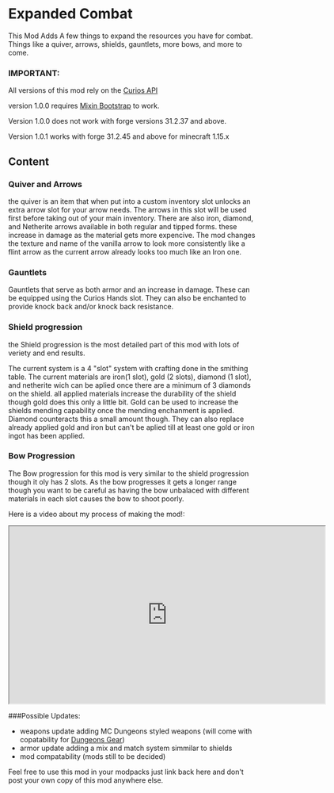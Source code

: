 # Expanded Combat

This Mod Adds A few things to expand the resources you have for combat. Things like a quiver, arrows, shields, 
gauntlets, more bows, and more to come.
### IMPORTANT:
All versions of this mod rely on the [Curios API](https://www.curseforge.com/minecraft/mc-mods/curios)

version 1.0.0 requires&nbsp;[Mixin Bootstrap](https://www.curseforge.com/minecraft/mc-mods/mixinbootstrap) to work.

Version 1.0.0 does not work with forge versions 31.2.37 and above.

Version 1.0.1 works with forge 31.2.45 and above for minecraft 1.15.x
## Content
### Quiver and Arrows
the quiver is an item that when put into a custom inventory slot unlocks an extra arrow slot for your 
arrow needs. The arrows in this slot will be used first before taking out of your main inventory. There are also iron, 
diamond, and Netherite arrows available in both regular and tipped forms. these increase in damage as the material gets 
more expencive. The mod changes the texture and name of the vanilla arrow to look more consistently like a flint arrow 
as the current arrow already looks too much like an Iron one.
### Gauntlets
Gauntlets that serve as both armor and an increase in damage. These can be equipped using the Curios Hands slot.
They can also be enchanted to provide knock back and/or knock back resistance. 
### Shield progression
the Shield progression is the most detailed part of this mod with lots of veriety and end results.

The current system is a 4 "slot" system with crafting done in the smithing table. The current materials are iron(1 slot),
gold (2 slots), diamond (1 slot), and netherite wich can be aplied once there are a minimum of 3 diamonds on the shield.
all applied materials increase the durability of the shield though gold does this only a little bit.
Gold can be used to increase the shields mending capability once the mending enchanment is applied.
Diamond counteracts this a small amount though. They can also replace already applied gold and iron but can't be aplied
till at least one gold or iron ingot has been applied.
### Bow Progression
The Bow progression for this mod is very similar to the shield progression though it oly has 2 slots. 
As the bow progresses it gets a longer range though you want to be careful as having the bow unbalaced with different 
materials in each slot causes the bow to shoot poorly.

Here is a video about my process of making the mod!:

<iframe allowfullscreen="allowfullscreen" src="https://www.youtube.com/embed/l5xrhWNCOXQ?wmode=transparent" height="358" width="638"></iframe>

###Possible Updates:
- weapons update adding MC Dungeons styled weapons (will come with copatability for [Dungeons Gear](https://www.curseforge.com/minecraft/mc-mods/dungeons-gear))
- armor update adding a mix and match system simmilar to shields
- mod compatability (mods still to be decided)

Feel free to use this mod in your modpacks just link back here and don't post your own copy of this mod anywhere else.
